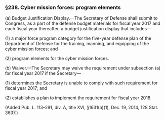 ### §238. Cyber mission forces: program elements ###

(a) Budget Justification Display.—The Secretary of Defense shall submit to Congress, as a part of the defense budget materials for fiscal year 2017 and each fiscal year thereafter, a budget justification display that includes—

(1) a major force program category for the five-year defense plan of the Department of Defense for the training, manning, and equipping of the cyber mission forces; and

(2) program elements for the cyber mission forces.

(b) Waiver.—The Secretary may waive the requirement under subsection (a) for fiscal year 2017 if the Secretary—

(1) determines the Secretary is unable to comply with such requirement for fiscal year 2017; and

(2) establishes a plan to implement the requirement for fiscal year 2018.

(Added Pub. L. 113–291, div. A, title XVI, §1631(a)(1), Dec. 19, 2014, 128 Stat. 3637.)